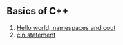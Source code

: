 ## Basics of C++

1. [Hello world, namespaces and cout](helloWorld.cpp)
2. [cin statement](helloWorldWithName.cpp)